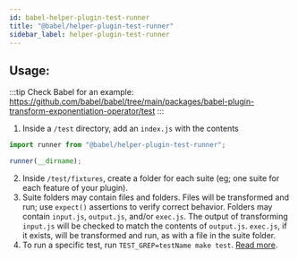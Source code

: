 ```yaml
---
id: babel-helper-plugin-test-runner
title: "@babel/helper-plugin-test-runner"
sidebar_label: helper-plugin-test-runner
---
```


## Usage:

:::tip
Check Babel for an example: https://github.com/babel/babel/tree/main/packages/babel-plugin-transform-exponentiation-operator/test
:::

1. Inside a `/test` directory, add an `index.js` with the contents
```js title="JavaScript"
import runner from "@babel/helper-plugin-test-runner";

runner(__dirname);
```
2. Inside `/test/fixtures`, create a folder for each suite (eg; one suite for each feature of your plugin).
3. Suite folders may contain files and folders. Files will be transformed and run; use `expect()` assertions to verify correct behavior. Folders may contain `input.js`, `output.js`, and/or `exec.js`. The output of transforming `input.js` will be checked to match the contents of `output.js`. `exec.js`, if it exists, will be transformed and run, as with a file in the suite folder.
3. To run a specific test, run `TEST_GREP=testName make test`. [Read more](https://github.com/babel/babel/blob/main/CONTRIBUTING.md#running-lintingtests).

